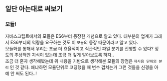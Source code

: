 <!-- module이 뭘까? next.config.js와 next.config.mjs의 차이점에서 파생된 질문 -->
<!-- due Date 24.04.22 -->

## 일단 아는대로 써보기

### 모듈!

자바스크립트에서의 모듈은 ES6부터 등장한 개념으로 알고 있다. 대부분의 업계가 그래서 ES6부터의 역량을 요구하는 것도 이 `모듈`의 등장 때문이라고 알고 있다. <br />
모듈화를 통해서 우리는 조금 더 효율적이고 직관적인 파일 분기를 진행할 수 있다? 정도의 추상적인 지식이 있는데 조금 더 깊게 알아보도록 하자.. <br />
조금 더 혼자 생각해봤는데 위 내용을 기반으로 생각해본 모듈의 장점은 `재사용 단위의 분리` 인 것 같다. 왜냐하면 모듈단위로 코딩했을 때 변수 겹치는거 그런 것들을 신경을 아예 안 써도 된다..!
